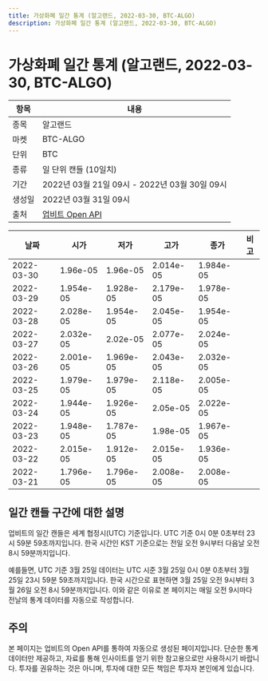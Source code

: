 ```yaml
---
title: 가상화폐 일간 통계 (알고랜드, 2022-03-30, BTC-ALGO)
description: 가상화폐 일간 통계 (알고랜드, 2022-03-30, BTC-ALGO)
---
```



가상화폐 일간 통계 (알고랜드, 2022-03-30, BTC-ALGO)
===

|항목|내용|
|--|--|
|종목|알고랜드|
|마켓|BTC-ALGO|
|단위|BTC|
|종류|일 단위 캔들 (10일치)|
|기간|2022년 03월 21일 09시 - 2022년 03월 30일 09시|
|생성일|2022년 03월 31일 09시|
|출처|[업비트 Open API](https://docs.upbit.com)|


|날짜|시가|저가|고가|종가|비고|
|--|--|--|--|--|--|
|2022-03-30|1.96e-05|1.96e-05|2.014e-05|1.984e-05|    |
|2022-03-29|1.954e-05|1.928e-05|2.179e-05|1.978e-05|    |
|2022-03-28|2.028e-05|1.954e-05|2.045e-05|1.954e-05|    |
|2022-03-27|2.032e-05|2.02e-05|2.077e-05|2.024e-05|    |
|2022-03-26|2.001e-05|1.969e-05|2.043e-05|2.032e-05|    |
|2022-03-25|1.979e-05|1.979e-05|2.118e-05|2.005e-05|    |
|2022-03-24|1.944e-05|1.926e-05|2.05e-05|2.022e-05|    |
|2022-03-23|1.948e-05|1.787e-05|1.98e-05|1.967e-05|    |
|2022-03-22|2.015e-05|1.912e-05|2.015e-05|1.936e-05|    |
|2022-03-21|1.796e-05|1.796e-05|2.008e-05|2.008e-05|    |


일간 캔들 구간에 대한 설명
---


업비트의 일간 캔들은 세계 협정시(UTC) 기준입니다. 
UTC 기준 0시 0분 0초부터 23시 59분 59초까지입니다. 
한국 시간인 KST 기준으로는 전일 오전 9시부터 다음날 오전 8시 59분까지입니다. 


예를들면, UTC 기준 3월 25일 데이터는 UTC 시준 3월 25일 0시 0분 0초부터 3월 25일 23시 59분 59초까지입니다. 
한국 시간으로 표현하면 3월 25일 오전 9시부터 3월 26일 오전 8시 59분까지입니다. 
이와 같은 이유로 본 페이지는 매일 오전 9시마다 전날의 통계 데이터를 자동으로 작성합니다. 


주의
---


본 페이지는 업비트의 Open API를 통하여 자동으로 생성된 페이지입니다. 
단순한 통계 데이터만 제공하고, 자료를 통해 인사이트를 얻기 위한 참고용으로만 사용하시기 바랍니다. 
투자를 권유하는 것은 아니며, 투자에 대한 모든 책임은 투자자 본인에게 있습니다. 
